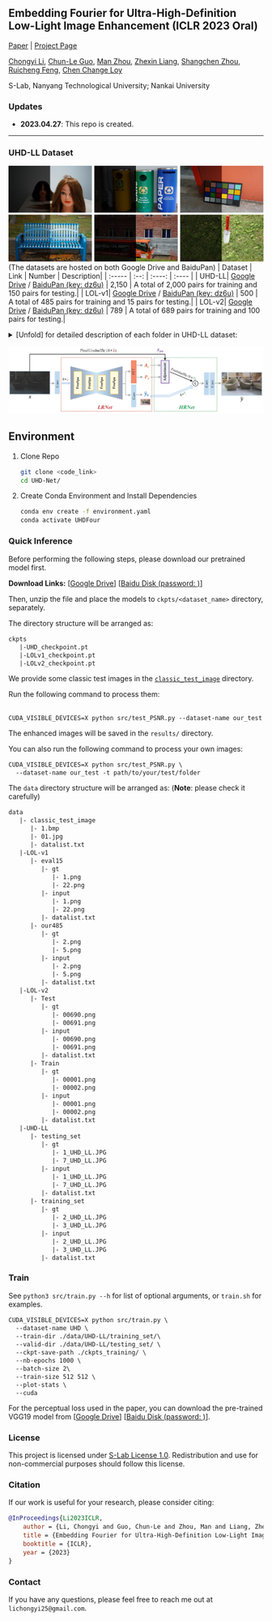 ## Embedding Fourier for Ultra-High-Definition Low-Light Image Enhancement (ICLR 2023 Oral)

[Paper]( ) | [Project Page](https://li-chongyi.github.io/UHDFour/) 

[Chongyi Li](https://li-chongyi.github.io/), [Chun-Le Guo](https://scholar.google.com.au/citations?user=RZLYwR0AAAAJ&hl=en),  [Man Zhou](https://manman1995.github.io/),  [Zhexin Liang](https://zhexinliang.github.io/),  [Shangchen Zhou](https://shangchenzhou.com/),  [Ruicheng Feng](https://jnjaby.github.io/),   [Chen Change Loy](https://www.mmlab-ntu.com/person/ccloy/) 

S-Lab, Nanyang Technological University; Nankai University

### Updates

- **2023.04.27**:  This repo is created.


---

### UHD-LL Dataset
![Example](figures/UHD_LL_dataset.png)
(The datasets are hosted on both Google Drive and BaiduPan)
| Dataset | Link | Number | Description|
| :----- | :--: | :----: | :---- | 
| UHD-LL| [Google Drive](https://drive.google.com/drive/folders/1IneTwBsSiSSVXGoXQ9_hE1cO2d4Fd4DN?usp=share_link) / [BaiduPan (key: dz6u)]() | 2,150 | A total of 2,000 pairs for training and 150 pairs for testing.|
| LOL-v1| [Google Drive]() / [BaiduPan (key: dz6u)]() | 500 | A total of 485 pairs for training and 15 pairs for testing.|
| LOL-v2| [Google Drive]() / [BaiduPan (key: dz6u)]() | 789 | A total of 689 pairs for training and 100 pairs for testing.|


<details close>
<summary>[Unfold] for detailed description of each folder in UHD-LL dataset:</summary>

<table>
<td>

| UDH-LL               | Description             |
| :----------------------- | :---------------------- |
| training_set/gt                 | normal-light images |
| training_set/input          | low-light  images |
| testing_set/gt               | normal-light images |
| testing_set/input          |low-light  images |

</td>
</table>


</details>

![Overview](figures/framework.png)
## Environment

1. Clone Repo

   ```bash
   git clone <code_link>
   cd UHD-Net/
   ```

2. Create Conda Environment and Install Dependencies

   ```bash
   conda env create -f environment.yaml
   conda activate UHDFour
   ```

### Quick Inference
Before performing the following steps, please download our pretrained model first.

 **Download Links:** [[Google Drive](https://drive.google.com/drive/folders/1hLehCbHG-L-Dq4qJne5s721B6cfI1fSE?usp=share_link)] [[Baidu Disk (password: )]()]

Then, unzip the file and place the models to `ckpts/<dataset_name>` directory, separately.

The directory structure will be arranged as:
```
ckpts
   |-UHD_checkpoint.pt
   |-LOLv1_checkpoint.pt  
   |-LOLv2_checkpoint.pt
```

We provide some classic test images in the [`classic_test_image`](./data/classic_test_image/) directory.

Run the following command to process them:
```

CUDA_VISIBLE_DEVICES=X python src/test_PSNR.py --dataset-name our_test  

```
The enhanced images will be saved in the `results/` directory.

You can also run the following command to process your own images:
```
CUDA_VISIBLE_DEVICES=X python src/test_PSNR.py \
  --dataset-name our_test -t path/to/your/test/folder   
```
The `data` directory structure will be arranged as: (**Note**: please check it carefully)
```
data
   |- classic_test_image
      |- 1.bmp
      |- 01.jpg
      |- datalist.txt
   |-LOL-v1
      |- eval15
         |- gt
            |- 1.png 
            |- 22.png
         |- input
            |- 1.png 
            |- 22.png
         |- datalist.txt
      |- our485
         |- gt 
            |- 2.png 
            |- 5.png
         |- input
            |- 2.png 
            |- 5.png
         |- datalist.txt
   |-LOL-v2
      |- Test
         |- gt
            |- 00690.png 
            |- 00691.png
         |- input
            |- 00690.png 
            |- 00691.png
         |- datalist.txt
      |- Train
         |- gt 
            |- 00001.png 
            |- 00002.png
         |- input
            |- 00001.png 
            |- 00002.png
         |- datalist.txt
   |-UHD-LL   
      |- testing_set
         |- gt
            |- 1_UHD_LL.JPG 
            |- 7_UHD_LL.JPG
         |- input
            |- 1_UHD_LL.JPG 
            |- 7_UHD_LL.JPG
         |- datalist.txt
      |- training_set
         |- gt
            |- 2_UHD_LL.JPG 
            |- 3_UHD_LL.JPG
         |- input
            |- 2_UHD_LL.JPG 
            |- 3_UHD_LL.JPG
         |- datalist.txt
```
### Train
See `python3 src/train.py --h` for list of optional arguments, or `train.sh` for examples.

```
CUDA_VISIBLE_DEVICES=X python src/train.py \
  --dataset-name UHD \
  --train-dir ./data/UHD-LL/training_set/\
  --valid-dir ./data/UHD-LL/testing_set/ \
  --ckpt-save-path ./ckpts_training/ \
  --nb-epochs 1000 \
  --batch-size 2\
  --train-size 512 512 \
  --plot-stats \
  --cuda     
```

For the perceptual loss used in the paper, you can download the pre-trained VGG19 model from  [[Google Drive](https://drive.google.com/drive/folders/1MdNAkTkPkWzn6xSdU77eY2Dbd-xwLFb9?usp=share_link)] [[Baidu Disk (password: )]()].

### License

This project is licensed under <a rel="license" href="https://github.com/sczhou/LEDNet/blob/master/LICENSE">S-Lab License 1.0</a>. Redistribution and use for non-commercial purposes should follow this license.



### Citation
If our work is useful for your research, please consider citing:

```bibtex
@InProceedings{Li2023ICLR,
    author = {Li, Chongyi and Guo, Chun-Le and Zhou, Man and Liang, Zhexin and Zhou, Shangchen and Feng, Ruicheng and Loy, Chen Change},
    title = {Embedding Fourier for Ultra-High-Definition Low-Light Image Enhancement},
    booktitle = {ICLR},
    year = {2023}
}
```

### Contact
If you have any questions, please feel free to reach me out at `lichongyi25@gmail.com`.
